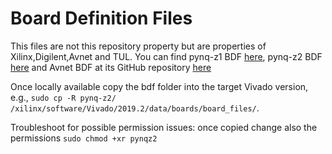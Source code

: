 # Board Definition Files
This files are not this repository property but are properties of Xilinx,Digilent,Avnet and TUL. 
You can find pynq-z1 BDF [here](https://github.com/cathalmccabe/pynq-z1_board_files/raw/master/pynq-z1.zip), pynq-z2 BDF [here](http://www.tul.com.tw/ProductsPYNQ-Z2.html) and Avnet BDF at its GitHub repository [here](https://github.com/Avnet/bdf)

Once locally available copy the bdf folder into the target Vivado version, e.g., `sudo cp -R pynq-z2/ /xilinx/software/Vivado/2019.2/data/boards/board_files/`.



Troubleshoot for possible permission issues:
once copied change also the permissions
`sudo chmod +xr pynqz2`
